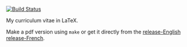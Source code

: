 [![Build
Status](https://travis-ci.org/ItzaPhenix/resume.svg?branch=master)](https://travis-ci.org/ItzaPhenix/resume)

My curriculum vitae in LaTeX.

Make a pdf version using `make` or get it directly from the
[release-English](https://github.com/ItzaPhenix/resume/releases/download/v1.6.4/resume-inter.pdf)
[release-French](https://github.com/ItzaPhenix/resume/releases/download/v1.6.4/resume-fr.pdf).
